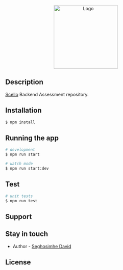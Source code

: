 <p align="center">
  <a href="https://scelloo.com/" target="blank"><img src="https://scelloo.com/_nuxt/img/scelloo.da3f800.png" width="200" alt="Logo" /></a>
</p>


## Description

[Scello](https://scelloo.com/) Backend Assessment  repository.

## Installation

```bash
$ npm install
```

## Running the app

```bash
# development
$ npm run start

# watch mode
$ npm run start:dev
```

## Test

```bash
# unit tests
$ npm run test
```

## Support


## Stay in touch

- Author - [Seghosimhe David](https://www.linkedin.com/in/seghosimhe-david-54372a190)


## License